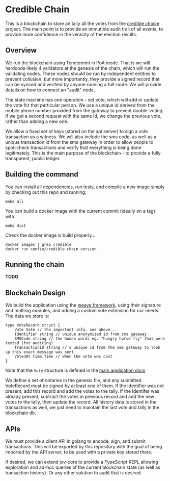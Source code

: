 # Credible Chain

This is a blockchain to store an tally all the votes from
the [credible choice](https://github.com/jpincas/credible-choice) project.
The main point is to provide an immutible audit trail of all events,
to provide more confidence in the veracity of the election results.

## Overview

We run the blockchain using Tendermint in PoA mode. That is we will hardcode
likely 4 validators at the genesis of the chain, which will run the validating nodes.
These nodes should be run by independent entities to prevent collusion, but more
importantly, they provide a signed record that can be synced and verified by anyone
running a full-node. We will provide details on how to connect an "audit" node.

The state machine has one operation - set vote, which will add or update the vote
for that particular person. We use a unique id derived from the mobile phone number
provided from the gateway to prevent double-voting. If we get a second request with
the same id, we change the previous vote, rather than adding a new one.

We allow a fixed set of keys (stored on the api server) to sign a vote transaction
as a witness. We will also include the sms code, as well as a unique transaction id
from the sms gateway in order to allow people to spot-check transactions and verify
that everything is being done legitimately. This is the main purpose of the blockchain -
to provide a fully transparent, public ledger.

## Building the command

You can install all dependencies, run tests, and compile a new image simply by checking out this repo and running:

`make all`

You can build a docker image with the current commit (ideally on a tag) with:

`make dist`

Check the docker image is build properly...

```shell
docker images | grep credible
docker run confio/credible-chain version
```

## Running the chain

**TODO**

## Blockchain Design

We build the application using the [weave framework](github.com/iov-one/weave),
using their signature and multisig modules, and adding a custom vote extension
for our needs. The data we store is:

```golang
type VoteRecord struct {
    Vote Vote // the important info, see above...
    Identifier string // unique anonymized id from sms gateway
    SMSCode string // the human words eg. "hungry horse fly" that were texted (for auditing)
    TransactionID string // a unique id from the sms gateway to look up this exact message was sent
    VotedAt time.Time // when the vote was cast  
}
```

Note that the `Vote` structure is defined in the [main application docs](https://github.com/jpincas/credible-choice/blob/master/README.md#message-design--sms-format)

We define a set of notaries in the genesis file, and any submitted VoteRecord must be signed by at least one of them.
If the Identifier was not present, add this record and add the votes to the tally.
If the Identifer was already present, subtract the votes in previous record and add the new votes to the tally, then update the record.
All history data is stored in the transactions as well, we just need to maintain the last vote and tally in the blockchain db.

## APIs

We must provide a client API in golang to encode, sign, and submit transactions. This will be exported by this
repository with the goal of being imported by the API server, to be used with a private key stored there.

If desired, we can extend iov-core to provide a TypeScript REPL allowing exploration and ad-hoc queries of
the current blockchain state (as well as transaction history). Or any other solution to audit that is desired.
